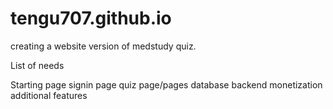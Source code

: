 # tengu707.github.io
creating a website version of medstudy quiz.

List of needs

Starting page
signin page
quiz page/pages
database backend
monetization
additional features
